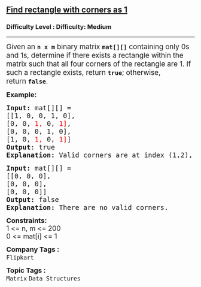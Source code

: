 <h2><a href="https://www.geeksforgeeks.org/problems/find-rectangle-with-corners-as-1--141631/1">Find rectangle with corners as 1</a></h2><h3>Difficulty Level : Difficulty: Medium</h3><hr><div class="problems_problem_content__Xm_eO"><p><span style="font-size: 14pt;">Given an&nbsp;<strong><code data-start="97" data-end="104">n x m</code></strong>&nbsp;binary matrix&nbsp;<strong><code data-start="119" data-end="124">mat[][]</code></strong>&nbsp;containing only 0s and 1s, determine if there exists a rectangle within the matrix such that all four corners of the rectangle are 1. If such a rectangle exists, return&nbsp;<strong><code data-start="294" data-end="300" data-is-only-node="">true</code></strong>; otherwise, return&nbsp;<strong><code data-start="320" data-end="327">false</code></strong>.</span></p>
<p><strong><span style="font-size: 18px;">Example:</span></strong></p>
<pre><span style="font-size: 18px;"><strong>Input: </strong>mat[][] =<br>[[1, 0, 0, 1, 0],
[0, 0, <span style="color: rgb(255, 0, 0); --darkreader-inline-color: var(--darkreader-text-ff0000, #ff1a1a);" data-darkreader-inline-color="">1,</span> 0, <span style="color: rgb(255, 0, 0); --darkreader-inline-color: var(--darkreader-text-ff0000, #ff1a1a);" data-darkreader-inline-color="">1]</span>,
[0, 0, 0, 1, 0], 
[1, 0, <span style="color: rgb(255, 0, 0); --darkreader-inline-color: var(--darkreader-text-ff0000, #ff1a1a);" data-darkreader-inline-color="">1,</span> 0, <span style="color: rgb(255, 0, 0); --darkreader-inline-color: var(--darkreader-text-ff0000, #ff1a1a);" data-darkreader-inline-color="">1]</span>] </span>
<span style="font-size: 18px;"><strong>Output</strong>: true
<strong>Explanation: </strong>Valid corners are at index (1,2), (1,4), (3,2), (3,4) </span></pre>
<pre><span style="font-size: 18px;"><strong>Input: </strong>mat[][] =<br>[[0, 0, 0],
[0, 0, 0],
[0, 0, 0]]
<strong>Output: </strong>false<br><strong>Explanation: </strong>There are no valid corners.</span></pre>
<p><span style="font-size: 18px;"><strong>Constraints:</strong><br>1 &lt;= n, m &lt;= 200<br>0 &lt;= mat[i] &lt;= 1</span></p></div><p><span style=font-size:18px><strong>Company Tags : </strong><br><code>Flipkart</code>&nbsp;<br><p><span style=font-size:18px><strong>Topic Tags : </strong><br><code>Matrix</code>&nbsp;<code>Data Structures</code>&nbsp;